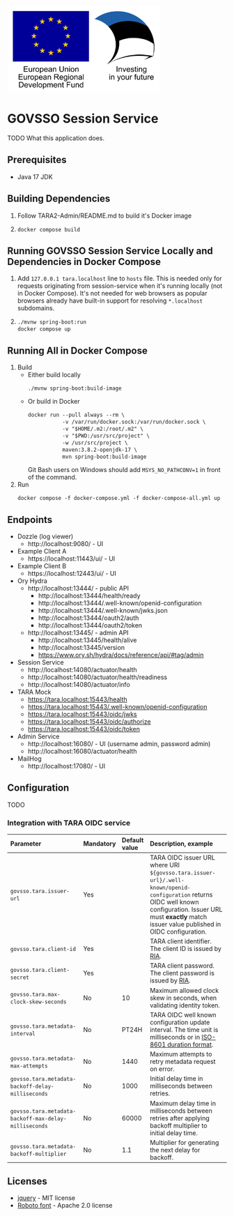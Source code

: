 <img src="src/main/resources/static/assets/eu_regional_development_fund_horizontal.jpg" width="350" height="200" alt="European Union European Regional Development Fund"/>

# GOVSSO Session Service

TODO What this application does.

## Prerequisites

* Java 17 JDK

## Building Dependencies

1. Follow TARA2-Admin/README.md to build it's Docker image
2. ```shell
   docker compose build
   ```

## Running GOVSSO Session Service Locally and Dependencies in Docker Compose

1. Add `127.0.0.1 tara.localhost` line to `hosts` file. This is needed only for requests originating from
   session-service when it's running locally (not in Docker Compose). It's not needed for web browsers as popular
   browsers already have built-in support for resolving `*.localhost` subdomains.
2. ```shell
   ./mvnw spring-boot:run
   docker compose up
   ```

## Running All in Docker Compose

1. Build
    * Either build locally
      ```shell
      ./mvnw spring-boot:build-image
      ```
    * Or build in Docker
      ```shell
      docker run --pull always --rm \
                 -v /var/run/docker.sock:/var/run/docker.sock \
                 -v "$HOME/.m2:/root/.m2" \
                 -v "$PWD:/usr/src/project" \
                 -w /usr/src/project \
                 maven:3.8.2-openjdk-17 \
                 mvn spring-boot:build-image
      ```
      Git Bash users on Windows should add `MSYS_NO_PATHCONV=1` in front of the command.
2. Run
   ```shell
   docker compose -f docker-compose.yml -f docker-compose-all.yml up
   ```

## Endpoints

* Dozzle (log viewer)
    * http://localhost:9080/ - UI
* Example Client A
    * https://localhost:11443/ui/ - UI
* Example Client B
    * https://localhost:12443/ui/ - UI
* Ory Hydra
    * http://localhost:13444/ - public API
        * http://localhost:13444/health/ready
        * http://localhost:13444/.well-known/openid-configuration
        * http://localhost:13444/.well-known/jwks.json
        * http://localhost:13444/oauth2/auth
        * http://localhost:13444/oauth2/token
    * http://localhost:13445/ - admin API
        * http://localhost:13445/health/alive
        * http://localhost:13445/version
        * https://www.ory.sh/hydra/docs/reference/api/#tag/admin
* Session Service
    * http://localhost:14080/actuator/health
    * http://localhost:14080/actuator/health/readiness
    * http://localhost:14080/actuator/info
* TARA Mock
    * https://tara.localhost:15443/health
    * https://tara.localhost:15443/.well-known/openid-configuration
    * https://tara.localhost:15443/oidc/jwks
    * https://tara.localhost:15443/oidc/authorize
    * https://tara.localhost:15443/oidc/token
* Admin Service
    * http://localhost:16080/ - UI (username admin, password admin)
    * http://localhost:16080/actuator/health
* MailHog
    * http://localhost:17080/ - UI

## Configuration

TODO

<a name="tara_integration_conf"></a>

### Integration with TARA OIDC service

| Parameter        | Mandatory | Default value | Description, example |
| :---------------- | :---------- | :---------- | :---------------- |
| `govsso.tara.issuer-url` | Yes | | TARA OIDC issuer URL where URI `${govsso.tara.issuer-url}/.well-known/openid-configuration` returns OIDC well known configuration. Issuer URL must **exactly** match issuer value published in OIDC configuration. |
| `govsso.tara.client-id` | Yes | | TARA client identifier. The client ID is issued by [RIA](https://www.ria.ee/). |
| `govsso.tara.client-secret` | Yes | | TARA client password. The client password is issued by [RIA](https://www.ria.ee/). |
| `govsso.tara.max-clock-skew-seconds` | No | 10 | Maximum allowed clock skew in seconds, when validating identity token. |
| `govsso.tara.metadata-interval` | No | PT24H | TARA OIDC well known configuration update interval. The time unit is milliseconds or in [ISO-8601 duration format](https://docs.oracle.com/javase/8/docs/api/java/time/Duration.html#parse-java.lang.CharSequence-). |
| `govsso.tara.metadata-max-attempts` | No | 1440 | Maximum attempts to retry metadata request on error. |
| `govsso.tara.metadata-backoff-delay-milliseconds` | No | 1000 | Initial delay time in milliseconds between retries. |
| `govsso.tara.metadata-backoff-max-delay-milliseconds` | No | 60000 | Maximum delay time in milliseconds between retries after applying backoff multiplier to initial delay time. |
| `govsso.tara.metadata-backoff-multiplier` | No | 1.1 | Multiplier for generating the next delay for backoff. |

## Licenses

* [jquery](https://jquery.com) - MIT license
* [Roboto font](https://fonts.google.com/specimen/Roboto) - Apache 2.0 license
